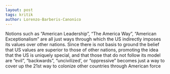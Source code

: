 ```yaml
---
layout: post
tags: kritik
author: Lorenzo-Barberis-Canonico
---
```


Notions such as “American Leadership”, “The America Way”, “American Exceptionalism” are all just ways through which the US indirectly imposes its values over other nations. Since there is not basis to ground the belief that US values are superior to those of other nations, promoting the idea that the US is uniquely special, and that those that do not follow its model are “evil”, “backwards”, “uncivilized’,  or “oppressive” becomes just a way to cover up the 21st way to colonize other countries through American force